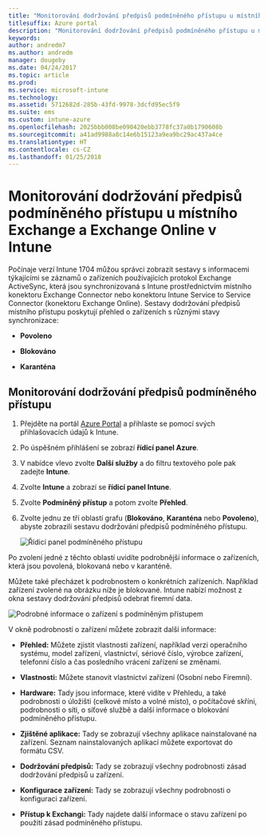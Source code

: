 ```yaml
---
title: "Monitorování dodržování předpisů podmíněného přístupu u místního Exchange a Exchange Online"
titlesuffix: Azure portal
description: "Monitorování dodržování předpisů podmíněného přístupu u místního Exchange a Exchange Online prostřednictvím portálu Intune Azure Portal"
keywords: 
author: andredm7
ms.author: andredm
manager: dougeby
ms.date: 04/24/2017
ms.topic: article
ms.prod: 
ms.service: microsoft-intune
ms.technology: 
ms.assetid: 5712682d-285b-43fd-9978-3dcfd95ec5f9
ms.suite: ems
ms.custom: intune-azure
ms.openlocfilehash: 2025bbb008be090420ebb3778fc37a0b1790608b
ms.sourcegitcommit: a41ad9988a8c14e6b15123a9ea9bc29ac437a4ce
ms.translationtype: HT
ms.contentlocale: cs-CZ
ms.lasthandoff: 01/25/2018
---
```

# <a name="monitor-conditional-access-compliance-for-on-premises-exchange-and-exchange-online-in-intune"></a>Monitorování dodržování předpisů podmíněného přístupu u místního Exchange a Exchange Online v Intune

Počínaje verzí Intune 1704 můžou správci zobrazit sestavy s informacemi týkajícími se záznamů o zařízeních používajících protokol Exchange ActiveSync, která jsou synchronizovaná s Intune prostřednictvím místního konektoru Exchange Connector nebo konektoru Intune Service to Service Connector (konektoru Exchange Online). Sestavy dodržování předpisů místního přístupu poskytují přehled o zařízeních s různými stavy synchronizace:

-   **Povoleno**

-   **Blokováno**

-   **Karanténa**

## <a name="to-monitor-conditional-access-compliance"></a>Monitorování dodržování předpisů podmíněného přístupu

1.  Přejděte na portál [Azure Portal](https://portal.azure.com/) a přihlaste se pomocí svých přihlašovacích údajů k Intune.

2.  Po úspěšném přihlášení se zobrazí **řídicí panel Azure**.

3.  V nabídce vlevo zvolte **Další služby** a do filtru textového pole pak zadejte **Intune**.

4.  Zvolte **Intune** a zobrazí se **řídicí panel Intune**.

5.  Zvolte **Podmíněný přístup** a potom zvolte **Přehled**.

6.  Zvolte jednu ze tří oblastí grafu (**Blokováno**, **Karanténa** nebo **Povoleno**), abyste zobrazili sestavu dodržování předpisů podmíněného přístupu.

    ![Řídicí panel podmíněného přístupu](./media/CA-reporting-intune-1.png)

Po zvolení jedné z těchto oblastí uvidíte podrobnější informace o zařízeních, která jsou povolená, blokovaná nebo v karanténě.

Můžete také přecházet k podrobnostem o konkrétních zařízeních. Například zařízení zvolené na obrázku níže je blokované. Intune nabízí možnost z okna sestavy dodržování předpisů odebrat firemní data.

![Podrobné informace o zařízení s podmíněným přístupem](./media/CA-reporting-intune-3.png)

V okně podrobností o zařízení můžete zobrazit další informace:

-   **Přehled:** Můžete zjistit vlastnosti zařízení, například verzi operačního systému, model zařízení, vlastnictví, sériové číslo, výrobce zařízení, telefonní číslo a čas posledního vrácení zařízení se změnami.

-   **Vlastnosti:** Můžete stanovit vlastnictví zařízení (Osobní nebo Firemní).

-   **Hardware:** Tady jsou informace, které vidíte v Přehledu, a také podrobnosti o úložišti (celkové místo a volné místo), o počítačové skříni, podrobnosti o síti, o síťové službě a další informace o blokování podmíněného přístupu.

-   **Zjištěné aplikace:** Tady se zobrazují všechny aplikace nainstalované na zařízení. Seznam nainstalovaných aplikací můžete exportovat do formátu CSV.

-   **Dodržování předpisů:** Tady se zobrazují všechny podrobnosti zásad dodržování předpisů u zařízení.

-   **Konfigurace zařízení:** Tady se zobrazují všechny podrobnosti o konfiguraci zařízení.

-   **Přístup k Exchangi:** Tady najdete další informace o stavu zařízení po použití zásad podmíněného přístupu.
